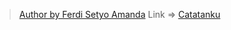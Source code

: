 > [Author by Ferdi Setyo Amanda](https://www.instagram.com/setyoferdi/) 
Link =>
[Catatanku](https://catatankubyferdiuselocal.netlify.app/)
